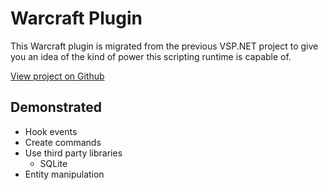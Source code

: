 # Warcraft Plugin

This Warcraft plugin is migrated from the previous VSP.NET project to give you an idea of the kind of power this scripting runtime is capable of.

<a href="https://github.com/roflmuffin/CounterStrikeSharp/tree/main/examples/WarcraftPlugin" class="btn btn-secondary">View project on Github <i class="bi bi-github"></i></a>

## Demonstrated
- Hook events
- Create commands
- Use third party libraries
  - SQLite
- Entity manipulation

